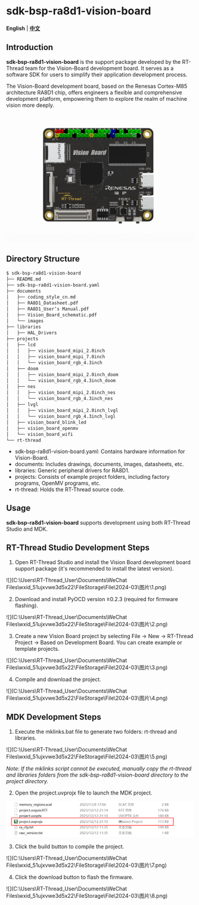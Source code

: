 # sdk-bsp-ra8d1-vision-board

**English** | [**中文**](./README_zh.md)

## Introduction

**sdk-bsp-ra8d1-vision-board** is the support package developed by the RT-Thread team for the Vision-Board development board. It serves as a software SDK for users to simplify their application development process.

The Vision-Board development board, based on the Renesas Cortex-M85 architecture RA8D1 chip, offers engineers a flexible and comprehensive development platform, empowering them to explore the realm of machine vision more deeply.

[![img](https://github.com/RT-Thread-Studio/sdk-bsp-ra8d1-vision-board/raw/master/documents/images/big.png)](https://github.com/RT-Thread-Studio/sdk-bsp-ra8d1-vision-board/blob/master/documents/images/big.png)

## Directory Structure



```
$ sdk-bsp-ra8d1-vision-board
├── README.md
├── sdk-bsp-ra8d1-vision-board.yaml
├── documents
│   ├── coding_style_cn.md
│   ├── RA8D1_Datasheet.pdf
│   ├── RA8D1_User’s Manual.pdf
│   ├── Vision_Board_schematic.pdf
│   └── images
├── libraries
│   ├── HAL_Drivers
├── projects
│   ├── lcd
│   │   ├── vision_board_mipi_2.0inch
│   │   ├── vision_board_mipi_7.0inch
│   │   └── vision_board_rgb_4.3inch
│   ├── doom
│   │   ├── vision_board_mipi_2.0inch_doom
│   │   └── vision_board_rgb_4.3inch_doom
│   ├── nes
│   │   ├── vision_board_mipi_2.0inch_nes
│   │   └── vision_board_rgb_4.3inch_nes
│   ├── lvgl
│   │   ├── vision_board_mipi_2.0inch_lvgl
│   │   └── vision_board_rgb_4.3inch_lvgl
│   ├── vision_board_blink_led
│   ├── vision_board_openmv
│   └── vision_board_wifi
└── rt-thread
```



- sdk-bsp-ra8d1-vision-board.yaml: Contains hardware information for Vision-Board.
- documents: Includes drawings, documents, images, datasheets, etc.
- libraries: Generic peripheral drivers for RA8D1.
- projects: Consists of example project folders, including factory programs, OpenMV programs, etc.
- rt-thread: Holds the RT-Thread source code.

## Usage

**sdk-bsp-ra8d1-vision-board** supports development using both RT-Thread Studio and MDK.

## RT-Thread Studio Development Steps

1. Open RT-Thread Studio and install the Vision Board development board support package (it's recommended to install the latest version).

![](C:\Users\RT-Thread_User\Documents\WeChat Files\wxid_51ujxvwe3d5x22\FileStorage\File\2024-03\图片\1.png)

2. Download and install PyOCD version ≥0.2.3 (required for firmware flashing).

![](C:\Users\RT-Thread_User\Documents\WeChat Files\wxid_51ujxvwe3d5x22\FileStorage\File\2024-03\图片\2.png)

3. Create a new Vision Board project by selecting File -> New -> RT-Thread Project -> Based on Development Board. You can create example or template projects.

![](C:\Users\RT-Thread_User\Documents\WeChat Files\wxid_51ujxvwe3d5x22\FileStorage\File\2024-03\图片\3.png)

4. Compile and download the project.

![](C:\Users\RT-Thread_User\Documents\WeChat Files\wxid_51ujxvwe3d5x22\FileStorage\File\2024-03\图片\4.png)

## MDK Development Steps

1. Execute the mklinks.bat file to generate two folders: rt-thread and libraries.

![](C:\Users\RT-Thread_User\Documents\WeChat Files\wxid_51ujxvwe3d5x22\FileStorage\File\2024-03\图片\5.png)

*Note: If the mklinks script cannot be executed, manually copy the rt-thread and libraries folders from the sdk-bsp-ra8d1-vision-board directory to the project directory.*

2. Open the project.uvprojx file to launch the MDK project.

[![img](https://github.com/RT-Thread-Studio/sdk-bsp-ra8d1-vision-board/raw/master/documents/figures/uvprojx.png)](https://github.com/RT-Thread-Studio/sdk-bsp-ra8d1-vision-board/blob/master/documents/figures/uvprojx.png)

3. Click the build button to compile the project.

![](C:\Users\RT-Thread_User\Documents\WeChat Files\wxid_51ujxvwe3d5x22\FileStorage\File\2024-03\图片\7.png)

4. Click the download button to flash the firmware.

![](C:\Users\RT-Thread_User\Documents\WeChat Files\wxid_51ujxvwe3d5x22\FileStorage\File\2024-03\图片\8.png)